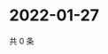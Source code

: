 # 2022-01-27

共 0 条

<!-- BEGIN WEIBO -->
<!-- 最后更新时间 Thu Jan 27 2022 22:13:04 GMT+0800 (China Standard Time) -->

<!-- END WEIBO -->
